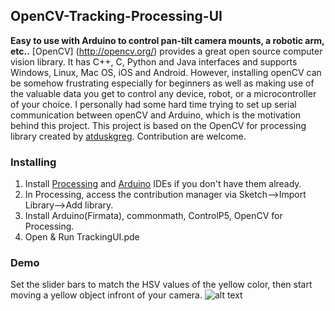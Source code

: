 ## OpenCV-Tracking-Processing-UI
**Easy to use with Arduino to control pan-tilt camera mounts, a robotic arm, etc..**
[OpenCV] (http://opencv.org/) provides a great open source computer vision library. It has C++, C, Python and Java interfaces and supports Windows, Linux, Mac OS, iOS and Android. However, installing openCV can be somehow frustrating especially for beginners as well as making use of the valuable data you get to control any device, robot, or a microcontroller of your choice.
I personally had some hard time trying to set up serial communication between openCV and Arduino, which is the motivation behind this project.
This project is based on the OpenCV for processing library created by [atduskgreg](https://github.com/atduskgreg/opencv-processing).
Contribution are welcome.
### Installing
1) Install [Processing](https://processing.org/download/) and [Arduino](https://www.arduino.cc/en/Main/Software) IDEs if you don't have them already.
2) In Processing, access the contribution manager via Sketch-->Import Library-->Add library.
3) Install Arduino(Firmata), commonmath, ControlP5, OpenCV for Processing.
4) Open & Run TrackingUI.pde
### Demo
Set the slider bars to match the HSV values of the yellow color, then start moving a yellow object infront of your camera.
![alt text](/blob/master/TrackingUI/screenshots/Test_Yellow.PNG?raw=true "Optional Title")

